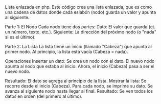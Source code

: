 Lista enlazada en php.
Este código crea una lista enlazada, que es como una cadena de datos donde cada eslabón (nodo) guarda un valor y apunta al siguiente.

Parte 1: El Nodo
Cada nodo tiene dos partes:
Dato: El valor que guarda (ej. un número, texto, etc.).
Siguiente: La dirección del próximo nodo (o "nada" si es el último).

Parte 2: La Lista
La lista tiene un inicio (llamado "Cabeza") que apunta al primer nodo.
Al principio, la lista está vacía (Cabeza = nada).

Operaciones
Insertar un dato:
Se crea un nodo con el dato.
El nuevo nodo apunta al nodo que estaba al inicio.
Ahora, el inicio (Cabeza) pasa a ser el nuevo nodo.

Resultado: El dato se agrega al principio de la lista.
Mostrar la lista:
Se recorre desde el inicio (Cabeza).
Para cada nodo, se imprime su dato.
Se avanza al siguiente nodo hasta llegar al final.
Resultado: Se ven todos los datos en orden (del primero al último).
